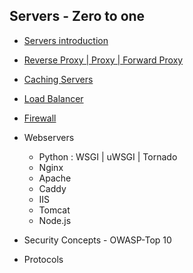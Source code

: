 ## Servers - Zero to one


- [Servers introduction](https://github.com/Onaope/DevOps-Guide/blob/master/Servers/All%20about%20Servers.pdf "All about Servers")
- [Reverse Proxy | Proxy | Forward Proxy](./proxy-servers.md)

- [Caching Servers](./caching-servers.md)
- [Load Balancer](#load-balancers)
- [Firewall](./firewalls.md)
- Webservers
  - Python : WSGI | uWSGI | Tornado
  - Nginx
  - Apache
  - Caddy
  - IIS
  - Tomcat
  - Node.js
- Security Concepts - OWASP-Top 10
- Protocols
